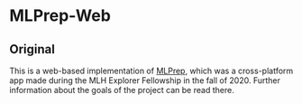 # MLPrep-Web

## Original

This is a web-based implementation of [MLPrep](https://github.com/MLH-Fellowship/MLPrep), which was a cross-platform app made during the MLH Explorer Fellowship in the fall of 2020. Further information about the goals of the project can be read there.



